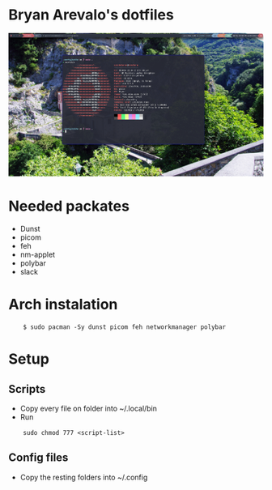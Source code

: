 # Bryan Arevalo's dotfiles

!["Imagen de prueba"](./images/wallpaper.png)

# Needed packates
* Dunst
* picom
* feh
* nm-applet
* polybar
* slack

# Arch instalation
```
    $ sudo pacman -Sy dunst picom feh networkmanager polybar
```

# Setup

## Scripts

* Copy every file on <scripts> folder into ~/.local/bin
* Run 
```
    sudo chmod 777 <script-list>
```

## Config files

* Copy the resting folders into ~/.config
